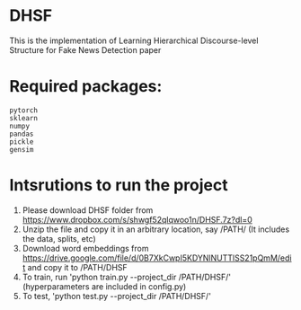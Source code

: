 # DHSF
This is the implementation of  Learning Hierarchical Discourse-level Structure for Fake News Detection paper 

# Required packages:
    pytorch
    sklearn
    numpy
    pandas
    pickle
    gensim

# Intsrutions to run the project
1. Please download  DHSF folder from https://www.dropbox.com/s/shwgf52qlqwoo1n/DHSF.7z?dl=0
2. Unzip the file and copy it in an arbitrary location, say /PATH/ (It includes the data, splits, etc)
3. Download word embeddings from https://drive.google.com/file/d/0B7XkCwpI5KDYNlNUTTlSS21pQmM/edit and copy it to /PATH/DHSF
4. To train, run 'python train.py --project_dir /PATH/DHSF/' (hyperparameters are included in config.py)
5. To test, 'python test.py --project_dir /PATH/DHSF/' 



